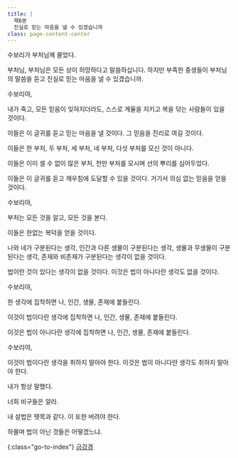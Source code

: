 ```yaml
---
title: |
  제6분
  진실로 믿는 마음을 낼 수 있겠습니까
class: page-content-center
---
```


수보리가 부처님께 물었다.

부처님, 부처님은 모든 상이 허망하다고 말씀하십니다.
하지만 부족한 중생들이 부처님의 말씀을 듣고
진실로 믿는 마음을 낼 수 있겠습니까.

수보리야,

내가 죽고, 모든 믿음이 잊혀지더라도,
스스로 계율을 지키고 복을 닦는 사람들이 있을 것이다.

이들은 이 글귀를 듣고 믿는 마음을 낼 것이다.
그 믿음을 진리로 여길 것이다.

이들은 한 부처, 두 부처, 세 부처, 네 부처, 
다섯 부처를 모신 것이 아니다.

이들은 이미 셀 수 없이 많은 부처,
천만 부처를 모시며 선의 뿌리를 심어두었다.

이들은 이 글귀를 듣고 깨우침에 도달할 수 있을 것이다.
거기서 의심 없는 믿음을 얻을 것이다.

수보리야,

부처는 모든 것을 알고, 모든 것을 본다.

이들은 한없는 복덕을 얻을 것이다.

나와 네가 구분된다는 생각, 
인간과 다른 생물이 구분된다는 생각, 
생물과 무생물이 구분된다는 생각, 
존재와 비존재가 구분된다는 생각이 없을 것이다.

법이란 것이 있다는 생각이 없을 것이다.
이것은 법이 아니다란 생각도 없을 것이다.

수보리야,

한 생각에 집착하면
나, 인간, 생물, 존재에 붙들린다.

이것이 법이다란 생각에 집착하면
나, 인간, 생물, 존재에 붙들린다.

이것은 법이 아니다란 생각에 집착하면
나, 인간, 생물, 존재에 붙들린다.

수보리야,

이것이 법이다란 생각을 취하지 말아야 한다.
이것은 법이 아니다란 생각도 취하지 말아야 한다.

내가 항상 말했다.

너희 비구들은 알라.

내 설법은 뗏목과 같다.
이 또한 버려야 한다.

하물며 법이 아닌 것들은 어떻겠느냐.


{:class="go-to-index"}
[금강경](index)